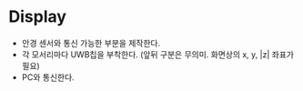 # Display
 - 안경 센서와 통신 가능한 부분을 제작한다.
 - 각 모서리마다 UWB칩을 부착한다. (앞뒤 구분은 무의미. 화면상의 x, y, |z| 좌표가 필요)
 - PC와 통신한다.